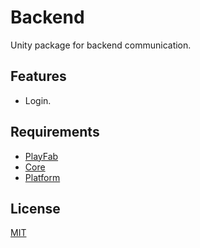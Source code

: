 # Backend

Unity package for backend communication.

## Features
* Login.

## Requirements
* [PlayFab](https://api.playfab.com/sdks/unity)
* [Core](https://github.com/DreadedKane/core)
* [Platform](https://github.com/DreadedKane/platform)

## License
[MIT](https://choosealicense.com/licenses/mit)
